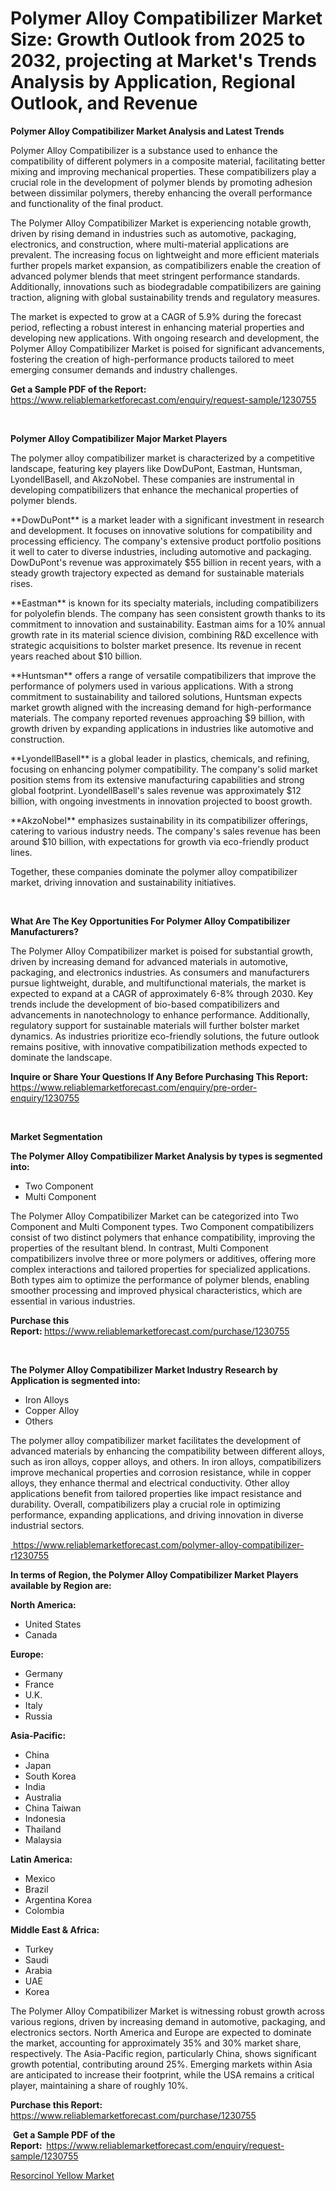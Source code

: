 <p><h1>Polymer Alloy Compatibilizer Market Size: Growth Outlook from 2025 to 2032, projecting at Market's Trends Analysis by Application, Regional Outlook, and Revenue</h1></p><p><strong>Polymer Alloy Compatibilizer Market Analysis and Latest Trends</strong></p>
<p><p>Polymer Alloy Compatibilizer is a substance used to enhance the compatibility of different polymers in a composite material, facilitating better mixing and improving mechanical properties. These compatibilizers play a crucial role in the development of polymer blends by promoting adhesion between dissimilar polymers, thereby enhancing the overall performance and functionality of the final product.</p><p>The Polymer Alloy Compatibilizer Market is experiencing notable growth, driven by rising demand in industries such as automotive, packaging, electronics, and construction, where multi-material applications are prevalent. The increasing focus on lightweight and more efficient materials further propels market expansion, as compatibilizers enable the creation of advanced polymer blends that meet stringent performance standards. Additionally, innovations such as biodegradable compatibilizers are gaining traction, aligning with global sustainability trends and regulatory measures.</p><p>The market is expected to grow at a CAGR of 5.9% during the forecast period, reflecting a robust interest in enhancing material properties and developing new applications. With ongoing research and development, the Polymer Alloy Compatibilizer Market is poised for significant advancements, fostering the creation of high-performance products tailored to meet emerging consumer demands and industry challenges.</p></p>
<p><strong>Get a Sample PDF of the Report:&nbsp;</strong> <a href="https://www.reliablemarketforecast.com/enquiry/request-sample/1230755?utm_campaign=1105&utm_medium=2&utm_source=Github&utm_content=ia&utm_term=03022025&utm_id=polymer-alloy-compatibilizer">https://www.reliablemarketforecast.com/enquiry/request-sample/1230755</a></p>
<p>&nbsp;</p>
<p><strong>Polymer Alloy Compatibilizer Major Market Players</strong></p>
<p><p>The polymer alloy compatibilizer market is characterized by a competitive landscape, featuring key players like DowDuPont, Eastman, Huntsman, LyondellBasell, and AkzoNobel. These companies are instrumental in developing compatibilizers that enhance the mechanical properties of polymer blends.</p><p>**DowDuPont** is a market leader with a significant investment in research and development. It focuses on innovative solutions for compatibility and processing efficiency. The company's extensive product portfolio positions it well to cater to diverse industries, including automotive and packaging. DowDuPont's revenue was approximately $55 billion in recent years, with a steady growth trajectory expected as demand for sustainable materials rises.</p><p>**Eastman** is known for its specialty materials, including compatibilizers for polyolefin blends. The company has seen consistent growth thanks to its commitment to innovation and sustainability. Eastman aims for a 10% annual growth rate in its material science division, combining R&D excellence with strategic acquisitions to bolster market presence. Its revenue in recent years reached about $10 billion.</p><p>**Huntsman** offers a range of versatile compatibilizers that improve the performance of polymers used in various applications. With a strong commitment to sustainability and tailored solutions, Huntsman expects market growth aligned with the increasing demand for high-performance materials. The company reported revenues approaching $9 billion, with growth driven by expanding applications in industries like automotive and construction.</p><p>**LyondellBasell** is a global leader in plastics, chemicals, and refining, focusing on enhancing polymer compatibility. The company's solid market position stems from its extensive manufacturing capabilities and strong global footprint. LyondellBasell's sales revenue was approximately $12 billion, with ongoing investments in innovation projected to boost growth.</p><p>**AkzoNobel** emphasizes sustainability in its compatibilizer offerings, catering to various industry needs. The company's sales revenue has been around $10 billion, with expectations for growth via eco-friendly product lines.</p><p>Together, these companies dominate the polymer alloy compatibilizer market, driving innovation and sustainability initiatives.</p></p>
<p>&nbsp;</p>
<p><strong>What Are The Key Opportunities For Polymer Alloy Compatibilizer Manufacturers?</strong></p>
<p><p>The Polymer Alloy Compatibilizer market is poised for substantial growth, driven by increasing demand for advanced materials in automotive, packaging, and electronics industries. As consumers and manufacturers pursue lightweight, durable, and multifunctional materials, the market is expected to expand at a CAGR of approximately 6-8% through 2030. Key trends include the development of bio-based compatibilizers and advancements in nanotechnology to enhance performance. Additionally, regulatory support for sustainable materials will further bolster market dynamics. As industries prioritize eco-friendly solutions, the future outlook remains positive, with innovative compatibilization methods expected to dominate the landscape.</p></p>
<p><strong>Inquire or Share Your Questions If Any Before Purchasing This Report:</strong> <a href="https://www.reliablemarketforecast.com/enquiry/pre-order-enquiry/1230755?utm_campaign=1105&utm_medium=2&utm_source=Github&utm_content=ia&utm_term=03022025&utm_id=polymer-alloy-compatibilizer">https://www.reliablemarketforecast.com/enquiry/pre-order-enquiry/1230755</a></p>
<p>&nbsp;</p>
<p><strong>Market Segmentation</strong></p>
<p><strong>The Polymer Alloy Compatibilizer Market Analysis by types is segmented into:</strong></p>
<p><ul><li>Two Component</li><li>Multi Component</li></ul></p>
<p><p>The Polymer Alloy Compatibilizer Market can be categorized into Two Component and Multi Component types. Two Component compatibilizers consist of two distinct polymers that enhance compatibility, improving the properties of the resultant blend. In contrast, Multi Component compatibilizers involve three or more polymers or additives, offering more complex interactions and tailored properties for specialized applications. Both types aim to optimize the performance of polymer blends, enabling smoother processing and improved physical characteristics, which are essential in various industries.</p></p>
<p><strong>Purchase this Report:&nbsp;</strong><a href="https://www.reliablemarketforecast.com/purchase/1230755?utm_campaign=1105&utm_medium=2&utm_source=Github&utm_content=ia&utm_term=03022025&utm_id=polymer-alloy-compatibilizer">https://www.reliablemarketforecast.com/purchase/1230755</a></p>
<p>&nbsp;</p>
<p><strong>The Polymer Alloy Compatibilizer Market Industry Research by Application is segmented into:</strong></p>
<p><ul><li>Iron Alloys</li><li>Copper Alloy</li><li>Others</li></ul></p>
<p><p>The polymer alloy compatibilizer market facilitates the development of advanced materials by enhancing the compatibility between different alloys, such as iron alloys, copper alloys, and others. In iron alloys, compatibilizers improve mechanical properties and corrosion resistance, while in copper alloys, they enhance thermal and electrical conductivity. Other alloy applications benefit from tailored properties like impact resistance and durability. Overall, compatibilizers play a crucial role in optimizing performance, expanding applications, and driving innovation in diverse industrial sectors.</p></p>
<p><a href="https://www.reliablemarketforecast.com/polymer-alloy-compatibilizer-r1230755?utm_campaign=1105&utm_medium=2&utm_source=Github&utm_content=ia&utm_term=03022025&utm_id=polymer-alloy-compatibilizer">&nbsp;https://www.reliablemarketforecast.com/polymer-alloy-compatibilizer-r1230755</a></p>
<p><strong>In terms of Region, the Polymer Alloy Compatibilizer Market Players available by Region are:</strong></p>
<p>
    <p> <strong> North America: </strong>
        <ul>
            <li>United States</li>
            <li>Canada</li>
        </ul>
        </p> 
    <p> <strong> Europe: </strong>
        <ul>
            <li>Germany</li>
            <li>France</li>
            <li>U.K.</li>
            <li>Italy</li>
            <li>Russia</li>
        </ul>
        </p> 
    <p> <strong> Asia-Pacific: </strong>
        <ul>
            <li>China</li>
            <li>Japan</li>
            <li>South Korea</li>
            <li>India</li>
            <li>Australia</li>
            <li>China Taiwan</li>
            <li>Indonesia</li>
            <li>Thailand</li>
            <li>Malaysia</li>
        </ul>
        </p> 
    <p> <strong> Latin America: </strong>
        <ul>
            <li>Mexico</li>
            <li>Brazil</li>
            <li>Argentina Korea</li>
            <li>Colombia</li>
        </ul>
        </p> 
    <p> <strong> Middle East & Africa: </strong>
        <ul>
            <li>Turkey</li>
            <li>Saudi</li>
            <li>Arabia</li>
            <li>UAE</li>
            <li>Korea</li>
        </ul>
    </p>
    </p>
<p><p>The Polymer Alloy Compatibilizer Market is witnessing robust growth across various regions, driven by increasing demand in automotive, packaging, and electronics sectors. North America and Europe are expected to dominate the market, accounting for approximately 35% and 30% market share, respectively. The Asia-Pacific region, particularly China, shows significant growth potential, contributing around 25%. Emerging markets within Asia are anticipated to increase their footprint, while the USA remains a critical player, maintaining a share of roughly 10%.</p></p>
<p><strong>Purchase this Report: </strong><a href="https://www.reliablemarketforecast.com/purchase/1230755?utm_campaign=1105&utm_medium=2&utm_source=Github&utm_content=ia&utm_term=03022025&utm_id=polymer-alloy-compatibilizer">https://www.reliablemarketforecast.com/purchase/1230755</a></p>
<p>&nbsp;<strong>Get a Sample PDF of the Report:&nbsp;&nbsp;</strong><a href="https://www.reliablemarketforecast.com/enquiry/request-sample/1230755?utm_campaign=1105&utm_medium=2&utm_source=Github&utm_content=ia&utm_term=03022025&utm_id=polymer-alloy-compatibilizer">https://www.reliablemarketforecast.com/enquiry/request-sample/1230755</a></p>
<p><strong></strong></p>
<p><p><a href="https://github.com/prosalinda88/Market-Research-Report-List-7/blob/main/resorcinol-yellow-market.md?utm_campaign=1105&utm_medium=2&utm_source=Github&utm_content=ia&utm_term=03022025&utm_id=polymer-alloy-compatibilizer">Resorcinol Yellow Market</a></p></p>